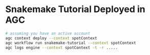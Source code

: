 Snakemake Tutorial Deployed in AGC
==================================

```bash
# assuming you have an active account
agc context deploy --context spotContext
agc workflow run snakemake-tutorial --context spotContext
agc logs engine --context spotContext -t -r .....
```

